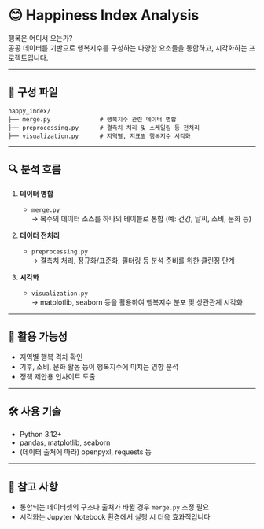 # 😊 Happiness Index Analysis

행복은 어디서 오는가?  
공공 데이터를 기반으로 행복지수를 구성하는 다양한 요소들을 통합하고, 시각화하는 프로젝트입니다.

---

## 📁 구성 파일

```
happy_index/
├── merge.py              # 행복지수 관련 데이터 병합
├── preprocessing.py      # 결측치 처리 및 스케일링 등 전처리
├── visualization.py      # 지역별, 지표별 행복지수 시각화
```

---

## 🔍 분석 흐름

1. **데이터 병합**
   - `merge.py`  
     → 복수의 데이터 소스를 하나의 테이블로 통합 (예: 건강, 날씨, 소비, 문화 등)

2. **데이터 전처리**
   - `preprocessing.py`  
     → 결측치 처리, 정규화/표준화, 필터링 등 분석 준비를 위한 클린징 단계

3. **시각화**
   - `visualization.py`  
     → matplotlib, seaborn 등을 활용하여 행복지수 분포 및 상관관계 시각화

---

## 🧠 활용 가능성

- 지역별 행복 격차 확인
- 기후, 소비, 문화 활동 등이 행복지수에 미치는 영향 분석
- 정책 제안용 인사이트 도출

---

## 🛠 사용 기술

- Python 3.12+
- pandas, matplotlib, seaborn
- (데이터 출처에 따라) openpyxl, requests 등

---

## 📌 참고 사항

- 통합되는 데이터셋의 구조나 출처가 바뀔 경우 `merge.py` 조정 필요
- 시각화는 Jupyter Notebook 환경에서 실행 시 더욱 효과적입니다
